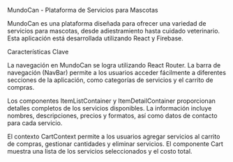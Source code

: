 MundoCan - Plataforma de Servicios para Mascotas

MundoCan es una plataforma diseñada para ofrecer una variedad de servicios para mascotas, desde adiestramiento hasta cuidado veterinario. Esta aplicación está desarrollada utilizando React y Firebase.

Características Clave

La navegación en MundoCan se logra utilizando React Router. La barra de navegación (NavBar) permite a los usuarios acceder fácilmente a diferentes secciones de la aplicación, como categorías de servicios y el carrito de compras.

Los componentes ItemListContainer y ItemDetailContainer proporcionan detalles completos de los servicios disponibles. La información incluye nombres, descripciones, precios y formatos, así como datos de contacto para cada servicio.

El contexto CartContext permite a los usuarios agregar servicios al carrito de compras, gestionar cantidades y eliminar servicios. El componente Cart muestra una lista de los servicios seleccionados y el costo total.